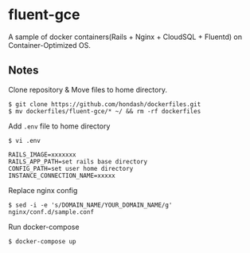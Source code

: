# fluent-gce

A sample of docker containers(Rails + Nginx + CloudSQL + Fluentd) on Container-Optimized OS.


## Notes

Clone repository & Move files to home directory.

```
$ git clone https://github.com/hondash/dockerfiles.git
$ mv dockerfiles/fluent-gce/* ~/ && rm -rf dockerfiles
```

Add `.env` file to home directory

```
$ vi .env

RAILS_IMAGE=xxxxxxx
RAILS_APP_PATH=set rails base directory
CONFIG_PATH=set user home directory
INSTANCE_CONNECTION_NAME=xxxxx
```

Replace nginx config

```
$ sed -i -e 's/DOMAIN_NAME/YOUR_DOMAIN_NAME/g' nginx/conf.d/sample.conf
```

Run docker-compose

```
$ docker-compose up
```
